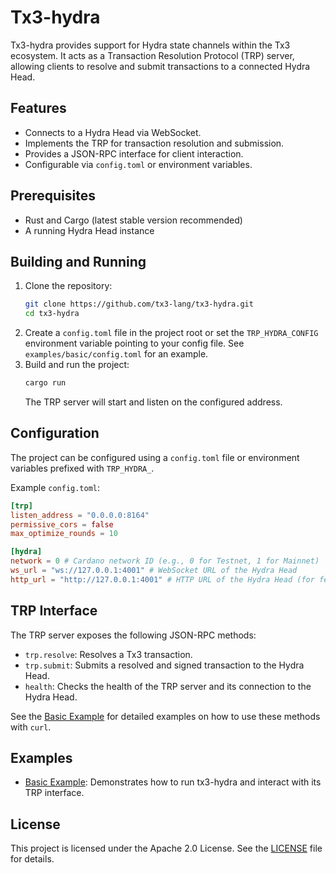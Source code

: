 # Tx3-hydra

Tx3-hydra provides support for Hydra state channels within the Tx3 ecosystem. It acts as a Transaction Resolution Protocol (TRP) server, allowing clients to resolve and submit transactions to a connected Hydra Head.

## Features

- Connects to a Hydra Head via WebSocket.
- Implements the TRP for transaction resolution and submission.
- Provides a JSON-RPC interface for client interaction.
- Configurable via `config.toml` or environment variables.

## Prerequisites

- Rust and Cargo (latest stable version recommended)
- A running Hydra Head instance

## Building and Running

1.  Clone the repository:
    ```sh
    git clone https://github.com/tx3-lang/tx3-hydra.git
    cd tx3-hydra
    ```
2.  Create a `config.toml` file in the project root or set the `TRP_HYDRA_CONFIG` environment variable pointing to your config file. See `examples/basic/config.toml` for an example.
3.  Build and run the project:
    ```sh
    cargo run
    ```
    The TRP server will start and listen on the configured address.

## Configuration

The project can be configured using a `config.toml` file or environment variables prefixed with `TRP_HYDRA_`.

Example `config.toml`:

```toml
[trp]
listen_address = "0.0.0.0:8164"
permissive_cors = false
max_optimize_rounds = 10

[hydra]
network = 0 # Cardano network ID (e.g., 0 for Testnet, 1 for Mainnet)
ws_url = "ws://127.0.0.1:4001" # WebSocket URL of the Hydra Head
http_url = "http://127.0.0.1:4001" # HTTP URL of the Hydra Head (for fetching parameters)
```

## TRP Interface

The TRP server exposes the following JSON-RPC methods:

-   `trp.resolve`: Resolves a Tx3 transaction.
-   `trp.submit`: Submits a resolved and signed transaction to the Hydra Head.
-   `health`: Checks the health of the TRP server and its connection to the Hydra Head.

See the [Basic Example](examples/basic/README.md) for detailed examples on how to use these methods with `curl`.

## Examples

-   [Basic Example](examples/basic/README.md): Demonstrates how to run tx3-hydra and interact with its TRP interface.

## License

This project is licensed under the Apache 2.0 License. See the [LICENSE](LICENSE) file for details.
